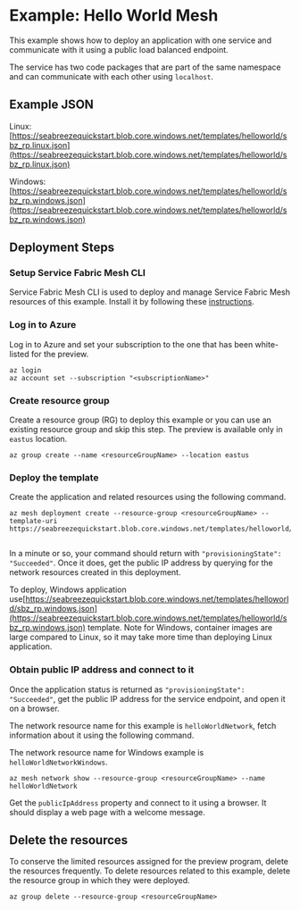 # Example: Hello World Mesh

This example shows how to deploy an application with one service and communicate with it using a public load balanced endpoint. 

The service has two code packages that are part of the same namespace and can communicate with each other using `localhost`.

## Example JSON

Linux: [https://seabreezequickstart.blob.core.windows.net/templates/helloworld/sbz_rp.linux.json](https://seabreezequickstart.blob.core.windows.net/templates/helloworld/sbz_rp.linux.json)

Windows: [https://seabreezequickstart.blob.core.windows.net/templates/helloworld/sbz_rp.windows.json](https://seabreezequickstart.blob.core.windows.net/templates/helloworld/sbz_rp.windows.json)

## Deployment Steps

### Setup Service Fabric Mesh CLI
Service Fabric Mesh CLI is used to deploy and manage Service Fabric Mesh resources of this example. Install it by following these [instructions](./cli-setup.md). 


### Log in to Azure

Log in to Azure and set your subscription to the one that has been white-listed for the preview.

```cli
az login
az account set --subscription "<subscriptionName>"
```

### Create resource group
Create a resource group (RG) to deploy this example or you can use an existing resource group and skip this step. The preview is available only in `eastus` location.

```cli
az group create --name <resourceGroupName> --location eastus 
```

### Deploy the template

Create the application and related resources using the following command.

```cli
az mesh deployment create --resource-group <resourceGroupName> --template-uri https://seabreezequickstart.blob.core.windows.net/templates/helloworld/sbz_rp.linux.json
  
```
In a minute or so, your command should return with `"provisioningState": "Succeeded"`. Once it does, get the public IP address by querying for the network resources created in this deployment.

To deploy, Windows application use[https://seabreezequickstart.blob.core.windows.net/templates/helloworld/sbz_rp.windows.json](https://seabreezequickstart.blob.core.windows.net/templates/helloworld/sbz_rp.windows.json) template. Note for Windows, container images are large compared to Linux, so it may take more time than deploying Linux application.

### Obtain public IP address and connect to it

Once the application status is returned as `"provisioningState": "Succeeded"`, get the public IP address for the service endpoint, and open it on a browser.

The network resource name for this example is `helloWorldNetwork`, fetch information about it using the following command. 

The network resource name for Windows example is `helloWorldNetworkWindows`.

```cli
az mesh network show --resource-group <resourceGroupName> --name helloWorldNetwork
```

Get the `publicIpAddress` property and connect to it using a browser. It should display a web page with a welcome message.

## Delete the resources

To conserve the limited resources assigned for the preview program, delete the resources frequently. To delete resources related to this example, delete the resource group in which they were deployed.

```cli
az group delete --resource-group <resourceGroupName> 
```


